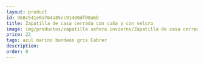 ```yaml
---
layout: product
id: 968c541e0a764a85cc91400df00a6b
title: Zapatilla de casa cerrada con cuña y con velcro
image: img/productos/zapatilla señora invierno/Zapatilla de casa cerrada con cuña y con velcro=22=azul marino burdeos gris Cabrer.webp
price: 22
tags: azul marino burdeos gris Cabrer
description: 
order: 0
---
```

